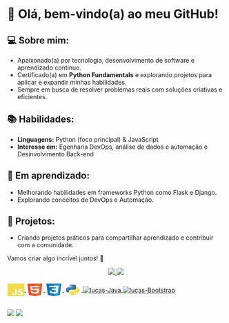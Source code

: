 # 👋 Olá, bem-vindo(a) ao meu GitHub!

## 💻 Sobre mim:
- Apaixonado(a) por tecnologia, desenvolvimento de software e aprendizado contínuo.
- Certificado(a) em **Python Fundamentals** e explorando projetos para aplicar e expandir minhas habilidades.
- Sempre em busca de resolver problemas reais com soluções criativas e eficientes.

## 📚 Habilidades:
- **Linguagens:** Python (foco principal) & JavaScript
- **Interesse em:** Egenharia DevOps, análise de dados e automação e Desinvolvimento Back-end

## 🌱 Em aprendizado:
- Melhorando habilidades em frameworks Python como Flask e Django.
- Explorando conceitos de DevOps e Automação.

## 🚀 Projetos:
- Criando projetos práticos para compartilhar aprendizado e contribuir com a comunidade.

Vamos criar algo incrível juntos! 🚀
<div align="center">
  <a href="https://github.com/rafaballerini">
  <img height="180em" src="https://github-readme-stats.vercel.app/api?username=lucasflorianodev&show_icons=true&theme=dark&include_all_commits=true&count_private=true"/>
  <img height="180em" src="https://github-readme-stats.vercel.app/api/top-langs/?username=lucasflorianodev&layout=compact&langs_count=7&theme=dark"/>
</div>
<div style="display: inline_block"><br>
  <img align="center" alt="lucas-Js" height="30" width="40" src="https://raw.githubusercontent.com/devicons/devicon/master/icons/javascript/javascript-plain.svg">
  <img align="center" alt="lucas-HTML" height="30" width="40" src="https://raw.githubusercontent.com/devicons/devicon/master/icons/html5/html5-original.svg">
  <img align="center" alt="lucas-CSS" height="30" width="40" src="https://raw.githubusercontent.com/devicons/devicon/master/icons/css3/css3-original.svg">
  <img align="center" alt="lucas-Python" height="30" width="40" src="https://raw.githubusercontent.com/devicons/devicon/master/icons/python/python-original.svg">
  <img align="center" alt="lucas-Java" height="30" width="40" src="https://raw.githubusercontent.com/jmnote/z-icons/master/svg/java.svg">
  <img align="center" alt="lucas-Bootstrap" height="30" width="40" src="https://raw.githubusercontent.com/jmnote/z-icons/master/svg/bootstrap.svg">
</div>

##

<div> 
  <a href="https://www.instagram.com/lucas___floriano/" target="_blank"><img src="https://img.shields.io/badge/-Instagram-%23E4405F?style=for-the-badge&logo=instagram&logoColor=white" target="_blank"></a>
  <a href="https://www.linkedin.com/in/lucas-floriano-da-silva/" target="_blank"><img src="https://img.shields.io/badge/-LinkedIn-%230077B5?style=for-the-badge&logo=linkedin&logoColor=white" target="_blank"></a>
 
</div>
